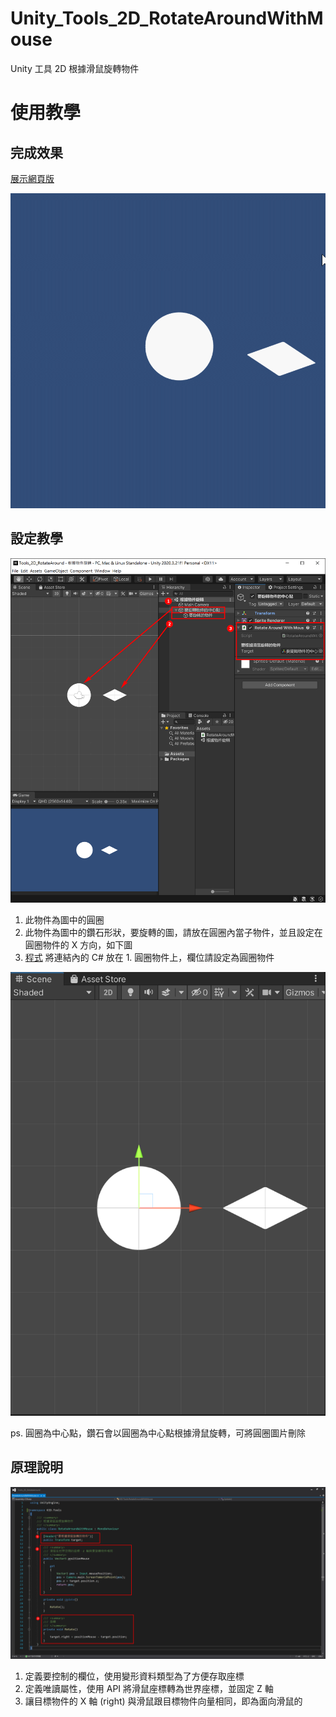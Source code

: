# Unity_Tools_2D_RotateAroundWithMouse
 Unity 工具 2D 根據滑鼠旋轉物件

# 使用教學

## 完成效果

[展示網頁版](https://kid421.github.io/Unity_Tools_2D_RotateAround/Demo)

![完成效果](./result.gif)

## 設定教學
![完成效果](./tutorial1.png)
1. 此物件為圖中的圓圈
2. 此物件為圖中的鑽石形狀，要旋轉的圖，請放在圓圈內當子物件，並且設定在圓圈物件的 X 方向，如下圖
3. [程式](./Tools_2D_RotateAround/Assets/RotateAroundWithMouse.cs)
 將連結內的 C# 放在 1. 圓圈物件上，欄位請設定為圓圈物件

![完成效果](./tutorial2.png)

ps. 圓圈為中心點，鑽石會以圓圈為中心點根據滑鼠旋轉，可將圓圈圖片刪除

## 原理說明
![原理說明](./description.png)
1. 定義要控制的欄位，使用變形資料類型為了方便存取座標
2. 定義唯讀屬性，使用 API 將滑鼠座標轉為世界座標，並固定 Z 軸
3. 讓目標物件的 X 軸 (right) 與滑鼠跟目標物件向量相同，即為面向滑鼠的
